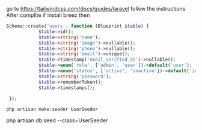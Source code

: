 go to https://tailwindcss.com/docs/guides/laravel follow the instructions
After complite if install breez then

```php
Schema::create('users', function (Blueprint $table) {
            $table->id();
            $table->string('name');
            $table->string('image')->nullable();
            $table->string('phone')->nullable();
            $table->string('email')->unique();
            $table->timestamp('email_verified_at')->nullable();
            $table->enum('role', ['admin', 'user'])->default('user');
            $table->enum('status', ['active', 'inactive'])->default('inactive');
            $table->string('password');
            $table->rememberToken();
            $table->timestamps();

 });
```

`php artisan make:seeder UserSeeder`

php artisan db:seed --class=UserSeeder
